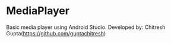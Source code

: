 # MediaPlayer
Basic media player using Android Studio.
Developed by: Chitresh Gupta(https://github.com/guptachitresh)


